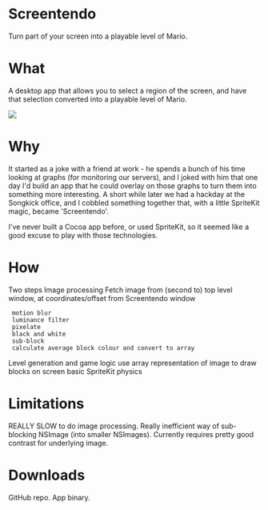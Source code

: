 # Screentendo

Turn part of your screen into a playable level of Mario.

What
====
A desktop app that allows you to select a region of the screen, and have that selection converted into a playable level of Mario.

![](https://github.com/AaronRandall/Screentendo/blob/master/Screentendo/Screentendo.gif)

Why
====
It started as a joke with a friend at work - he spends a bunch of his time looking at graphs (for monitoring our servers), and I joked with him that one day I'd build an app that he could overlay on those graphs to turn them into something more interesting. A short while later we had a hackday at the Songkick office, and I cobbled something together that, with a little SpriteKit magic, became 'Screentendo'.

I've never built a Cocoa app before, or used SpriteKit, so it seemed like a good excuse to play with those technologies.

How
====
 Two steps
   Image processing
     Fetch image from (second to) top level window, at coordinates/offset from Screentendo window

     motion blur
     luminance filter
     pixelate
     black and white
     sub-block
     calculate average block colour and convert to array

   Level generation and game logic
     use array representation of image to draw blocks on screen
     basic SpriteKit physics

Limitations
===========
REALLY SLOW to do image processing. Really inefficient way of sub-blocking NSImage (into smaller NSImages).
Currently requires pretty good contrast for underlying image.

Downloads
=========
GitHub repo. App binary.

